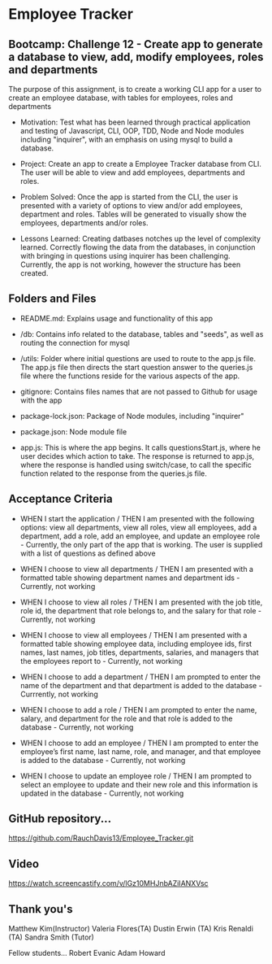 # Employee Tracker

## Bootcamp: Challenge 12 - Create app to generate a database to view, add, modify employees, roles and departments

The purpose of this assignment, is to create a working CLI app for a user to create an employee database, with tables for employees, roles and departments

- Motivation: Test what has been learned through practical application and testing of Javascript, CLI, OOP, TDD, Node and Node modules including "inquirer", with an emphasis on using mysql to build a database.

- Project: Create an app to create a Employee Tracker database from CLI.  The user will be able to view and add employees, departments and roles.

- Problem Solved: Once the app is started from the CLI, the user is presented with a variety of options to view and/or add employees, department and roles.  Tables will be generated to visually show the employees, departments and/or roles.

- Lessons Learned: Creating datbases notches up the level of complexity learned.  Correctly flowing the data from the databases, in conjunction with bringing in questions using inquirer has been challenging.  Currently, the app is not working, however the structure has been created.

## Folders and Files

- README.md:  Explains usage and functionality of this app

- /db: Contains info related to the database, tables and "seeds", as well as routing the connection for mysql
 
- /utils: Folder where initial questions are used to route to the app.js file.  The app.js file then directs the start question answer to the queries.js file where the functions reside for the various aspects of the app.

- gitignore: Contains files names that are not passed to Github for usage with the app

- package-lock.json: Package of Node modules, including "inquirer"

- package.json:  Node module file

- app.js: This is where the app begins.  It calls questionsStart.js, where he user decides which action to take.  The response is returned to app.js, where the response is handled using switch/case, to call the specific function related to the response from the queries.js file.


## Acceptance Criteria


- WHEN I start the application / THEN I am presented with the following options: view all departments, view all roles, view all employees, add a department, add a role, add an employee, and update an employee role - Currently, the only part of the app that is working.  The user is supplied with a list of questions as defined above

- WHEN I choose to view all departments / THEN I am presented with a formatted table showing department names and department ids - Currently, not working

- WHEN I choose to view all roles / THEN I am presented with the job title, role id, the department that role belongs to, and the salary for that role - Currently, not working

- WHEN I choose to view all employees / THEN I am presented with a formatted table showing employee data, including employee ids, first names, last names, job titles, departments, salaries, and managers that the employees report to - Currently, not working

- WHEN I choose to add a department / THEN I am prompted to enter the name of the department and that department is added to the database - Currrently, not working

- WHEN I choose to add a role / THEN I am prompted to enter the name, salary, and department for the role and that role is added to the database - Currently, not working

- WHEN I choose to add an employee / THEN I am prompted to enter the employee’s first name, last name, role, and manager, and that employee is added to the database - Currently, not working

- WHEN I choose to update an employee role / THEN I am prompted to select an employee to update and their new role and this information is updated in the database - Currently, not working


## GitHub repository...
https://github.com/RauchDavis13/Employee_Tracker.git

## Video
https://watch.screencastify.com/v/lGz10MHJnbAZiIANXVsc


## Thank you's
Matthew Kim(Instructor)
Valeria Flores(TA)
Dustin Erwin (TA)
Kris Renaldi (TA)
Sandra Smith (Tutor)

Fellow students...
Robert Evanic
Adam Howard



